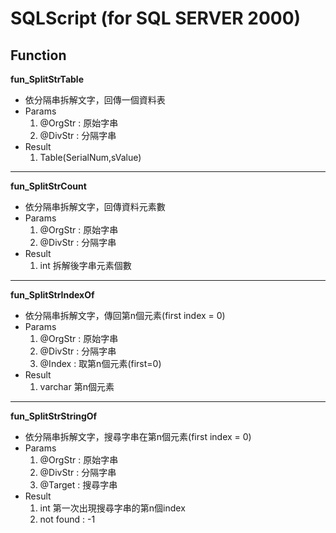 # SQLScript (for SQL SERVER 2000)
## Function
**fun_SplitStrTable**
- 依分隔串拆解文字，回傳一個資料表
- Params
  1. @OrgStr : 原始字串
  2. @DivStr : 分隔字串
- Result
  1. Table(SerialNum,sValue)
---
**fun_SplitStrCount**
- 依分隔串拆解文字，回傳資料元素數
- Params
  1. @OrgStr : 原始字串
  2. @DivStr : 分隔字串
- Result
  1. int 拆解後字串元素個數
---
**fun_SplitStrIndexOf**
- 依分隔串拆解文字，傳回第n個元素(first index = 0)
- Params
  1. @OrgStr : 原始字串
  2. @DivStr : 分隔字串
  3. @Index : 取第n個元素(first=0)
- Result
  1. varchar 第n個元素
---
**fun_SplitStrStringOf**
- 依分隔串拆解文字，搜尋字串在第n個元素(first index = 0)
- Params
  1. @OrgStr : 原始字串
  2. @DivStr : 分隔字串
  3. @Target : 搜尋字串
- Result
  1. int 第一次出現搜尋字串的第n個index
  2. not found : -1 